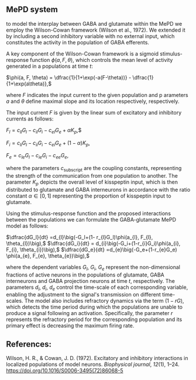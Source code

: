 

## MePD system

to model the interplay between GABA and glutamate within the MePD we employ the Wilson-Cowan framework (Wilson et al., 1972). We extended it by including a second inhibitory variable with no external input, which constitutes the activity in the population of GABA efferents.

A key component of the Wilson-Cowan framework is a sigmoid stimulus-response function $\phi(a, F, \theta)$, which controls the mean level of activity generated in a populations at time $t$:

$\phi(a, F, \theta) = \dfrac{1}{1+\exp(-a(F-\theta))}  - \dfrac{1}{1+\exp(a\theta)},$

where $F$ indicates the input current to the given population and p
arameters $a$ and $\theta$ define maximal slope and its location respectively, respectively.

The input current $F$ is given by the linear sum of excitatory and inhibitory currents as follows: 

$F_{l} = c_{ll}G_l-c_{il}G_i-c_{el}G_e+\alpha K_p,$$

$F_{i} = c_{li}G_l-c_{ii}G_i- c_{ei}G_e+(1-\alpha)K_p,$

$F_{e} = c_{le}G_l-c_{ie}G_i-c_{ee}G_e,$

where the parameters $c_{\text{subscript}}$ are the coupling constants, representing the strength of the communication from one population to another. The parameter $K_p$ depicts the overall level of kisspeptin input, which is then distributed to glutamate and GABA interneurons in accordance with the ratio constant $\alpha \in [0,1]$ representing the proportion of kisspeptin input to glutamate.

Using the stimulus-response function and the proposed interactions between the populations we can formulate the GABA-glutamate MePD model as follows:

$\dfrac{dG_l}{dt} =d_{l}\big(-G_l+(1- r_{l}G_l)\phi(a_{l}, F_{l}, \theta_{l})\big),$ 
$\dfrac{dG_i}{dt} = d_{i}\big(-G_i+(1-r_{i}G_i)\phi(a_{i}, F_{i}, \theta_{i})\big),$
$\dfrac{dG_e}{dt} =d_{e}\big(-G_e+(1-r_{e}G_e) \phi(a_{e}, F_{e}, \theta_{e})\big),$


where the dependent variables $G_l$, $G_i$, $G_e$ represent the non-dimensional fractions of active neurons in the populations of glutamate, GABA interneurons and GABA projection neurons at time $t$, respectively. 
The parameters $d_{l}$, $d_{i}$, $d_{e}$ control the time-scale of each corresponding variable, enabling the adjustment to the signal's transmission on different time-scales.
The model also includes refractory dynamics via the term $(1-rG)$, which detects the time period during which the populations are unable to produce a signal following an activation.
Specifically, the parameter $r$ represents the refractory period for the corresponding population and its primary effect is decreasing the maximum firing rate. 


## References: 

Wilson, H. R., & Cowan, J. D. (1972). Excitatory and inhibitory interactions in localized populations of model neurons. _Biophysical journal_, _12_(1), 1–24. https://doi.org/10.1016/S0006-3495(72)86068-5
